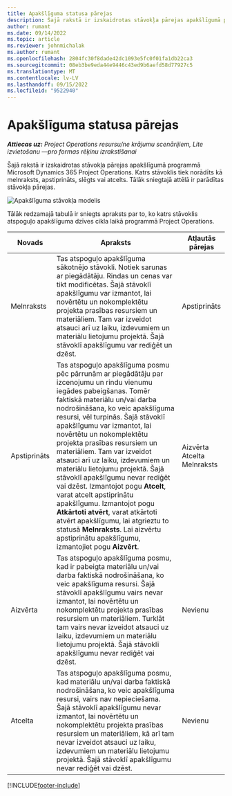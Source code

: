 ```yaml
---
title: Apakšlīguma statusa pārejas
description: Šajā rakstā ir izskaidrotas stāvokļa pārejas apakšlīgumā programmā Microsoft Dynamics 365 Project Operations, kamēr apakšlīgums tiek izveidots, izpildīts un slēgts.
author: rumant
ms.date: 09/14/2022
ms.topic: article
ms.reviewer: johnmichalak
ms.author: rumant
ms.openlocfilehash: 2804fc30f8dade42dc1093e5fc0f01fa1db22ca3
ms.sourcegitcommit: 08eb3be9eda44e9446c43ed9b6aefd58d77927c5
ms.translationtype: MT
ms.contentlocale: lv-LV
ms.lasthandoff: 09/15/2022
ms.locfileid: "9522940"
---
```

# <a name="state-transitions-on-a-subcontract"></a>Apakšlīguma statusa pārejas 

_**Attiecas uz:** Project Operations resursu/ne krājumu scenārijiem, Lite izvietošanu —pro formas rēķinu izrakstīšanai_

Šajā rakstā ir izskaidrotas stāvokļa pārejas apakšlīgumā programmā Microsoft Dynamics 365 Project Operations. Katrs stāvoklis tiek norādīts kā melnraksts, apstiprināts, slēgts vai atcelts. Tālāk sniegtajā attēlā ir parādītas stāvokļa pārejas.

![Apakšlīguma stāvokļa modelis](../media/SubconStates.png)  

Tālāk redzamajā tabulā ir sniegts apraksts par to, ko katrs stāvoklis atspoguļo apakšlīguma dzīves cikla laikā programmā Project Operations.

| Novads | Apraksts | Atļautās pārejas |
| --- | --- | --- |
| Melnraksts | Tas atspoguļo apakšlīguma sākotnējo stāvokli. Notiek sarunas ar piegādātāju. Rindas un cenas var tikt modificētas. Šajā stāvoklī apakšlīgumu var izmantot, lai novērtētu un nokomplektētu projekta prasības resursiem un materiāliem. Tam var izveidot atsauci arī uz laiku, izdevumiem un materiālu lietojumu projektā. Šajā stāvoklī apakšlīgumu var rediģēt un dzēst. | Apstiprināts |
| Apstiprināts | Tas atspoguļo apakšlīguma posmu pēc pārrunām ar piegādātāju par izcenojumu un rindu vienumu iegādes pabeigšanas. Tomēr faktiskā materiālu un/vai darba nodrošināšana, ko veic apakšlīguma resursi, vēl turpinās. Šajā stāvoklī apakšlīgumu var izmantot, lai novērtētu un nokomplektētu projekta prasības resursiem un materiāliem. Tam var izveidot atsauci arī uz laiku, izdevumiem un materiālu lietojumu projektā. Šajā stāvoklī apakšlīgumu nevar rediģēt vai dzēst. Izmantojot pogu **Atcelt**, varat atcelt apstiprinātu apakšlīgumu. Izmantojot pogu **Atkārtoti atvērt**, varat atkārtoti atvērt apakšlīgumu, lai atgrieztu to statusā **Melnraksts**. Lai aizvērtu apstiprinātu apakšlīgumu, izmantojiet pogu **Aizvērt**. | Aizvērta <br> Atcelta <br> Melnraksts |
| Aizvērta | Tas atspoguļo apakšlīguma posmu, kad ir pabeigta materiālu un/vai darba faktiskā nodrošināšana, ko veic apakšlīguma resursi. Šajā stāvoklī apakšlīgumu vairs nevar izmantot, lai novērtētu un nokomplektētu projekta prasības resursiem un materiāliem. Turklāt tam vairs nevar izveidot atsauci uz laiku, izdevumiem un materiālu lietojumu projektā. Šajā stāvoklī apakšlīgumu nevar rediģēt vai dzēst. | Nevienu |
| Atcelta | Tas atspoguļo apakšlīguma posmu, kad materiālu un/vai darba faktiskā nodrošināšana, ko veic apakšlīguma resursi, vairs nav nepieciešama. Šajā stāvoklī apakšlīgumu nevar izmantot, lai novērtētu un nokomplektētu projekta prasības resursiem un materiāliem, kā arī tam nevar izveidot atsauci uz laiku, izdevumiem un materiālu lietojumu projektā. Šajā stāvoklī apakšlīgumu nevar rediģēt vai dzēst. | Nevienu |


[!INCLUDE[footer-include](../../includes/footer-banner.md)]
